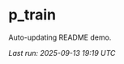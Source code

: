 # p_train

Auto-updating README demo.

<!--START_SECTION:status-->
_Last run: 2025-09-13 19:19 UTC_
<!--END_SECTION:status-->



















































































































































































































































































































































































































































































































